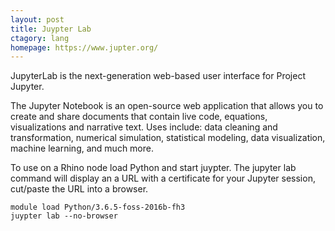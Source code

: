 ```yaml
---
layout: post
title: Juypter Lab 
ctagory: lang
homepage: https://www.jupter.org/
---
```

JupyterLab is the next-generation web-based user interface for Project Jupyter.

The Jupyter Notebook is an open-source web application that allows you to create and share documents that contain live code, equations, visualizations and narrative text. Uses include: data cleaning and transformation, numerical simulation, statistical modeling, data visualization, machine learning, and much more.

To use on a Rhino node load Python and start juypter.  The jupyter lab command will display an a URL with a certificate for your Jupyter session, cut/paste the URL into a browser.

```
module load Python/3.6.5-foss-2016b-fh3
juypter lab --no-browser
```
